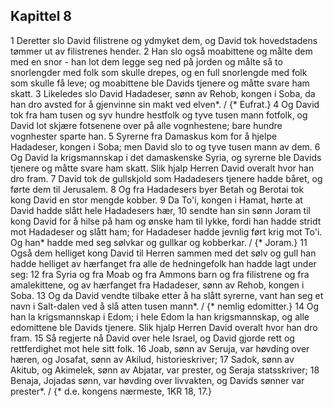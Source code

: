 ## Kapittel 8

1 Deretter slo David filistrene og ydmyket dem, og David tok hovedstadens tømmer ut av filistrenes hender.
2 Han slo også moabittene og målte dem med en snor - han lot dem legge seg ned på jorden og målte så to snorlengder med folk som skulle drepes, og en full snorlengde med folk som skulle få leve; og moabittene ble Davids tjenere og måtte svare ham skatt.
3 Likeledes slo David Hadadeser, sønn av Rehob, kongen i Soba, da han dro avsted for å gjenvinne sin makt ved elven*. / {* Eufrat.}
4 Og David tok fra ham tusen og syv hundre hestfolk og tyve tusen mann fotfolk, og David lot skjære fotsenene over på alle vognhestene; bare hundre vognhester sparte han.
5 Syrerne fra Damaskus kom for å hjelpe Hadadeser, kongen i Soba; men David slo to og tyve tusen mann av dem.
6 Og David la krigsmannskap i det damaskenske Syria, og syrerne ble Davids tjenere og måtte svare ham skatt. Slik hjalp Herren David overalt hvor han dro fram.
7 David tok de gullskjold som Hadadesers tjenere hadde båret, og førte dem til Jerusalem.
8 Og fra Hadadesers byer Betah og Berotai tok kong David en stor mengde kobber.
9 Da To'i, kongen i Hamat, hørte at David hadde slått hele Hadadesers hær,
10 sendte han sin sønn Joram til kong David for å hilse på ham og ønske ham til lykke, fordi han hadde stridt mot Hadadeser og slått ham; for Hadadeser hadde jevnlig ført krig mot To'i. Og han* hadde med seg sølvkar og gullkar og kobberkar. / {* Joram.}
11 Også dem helliget kong David til Herren sammen med det sølv og gull han hadde helliget av hærfanget fra alle de hedningefolk han hadde lagt under seg:
12 fra Syria og fra Moab og fra Ammons barn og fra filistrene og fra amalekittene, og av hærfanget fra Hadadeser, sønn av Rehob, kongen i Soba.
13 Og da David vendte tilbake etter å ha slått syrerne, vant han seg et navn i Salt-dalen ved å slå atten tusen mann*. / {* nemlig edomitter.}
14 Og han la krigsmannskap i Edom; i hele Edom la han krigsmannskap, og alle edomittene ble Davids tjenere. Slik hjalp Herren David overalt hvor han dro fram.
15 Så regjerte nå David over hele Israel, og David gjorde rett og rettferdighet mot hele sitt folk.
16 Joab, sønn av Seruja, var høvding over hæren, og Josafat, sønn av Akilud, historieskriver;
17 Sadok, sønn av Akitub, og Akimelek, sønn av Abjatar, var prester, og Seraja statsskriver;
18 Benaja, Jojadas sønn, var høvding over livvakten, og Davids sønner var prester*. / {* d.e. kongens nærmeste, 1KR 18, 17.}
